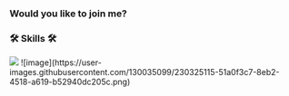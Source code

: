### Would you like to join me?


<div>  
<h3>🛠️ Skills 🛠️</h3>  
<img src="https://img.shields.io/badge/Python-3766AB?style=flat-square&logo=Python&logoColor=white"/> ![image](https://user-images.githubusercontent.com/130035099/230325115-51a0f3c7-8eb2-4518-a619-b52940dc205c.png)
</div>

